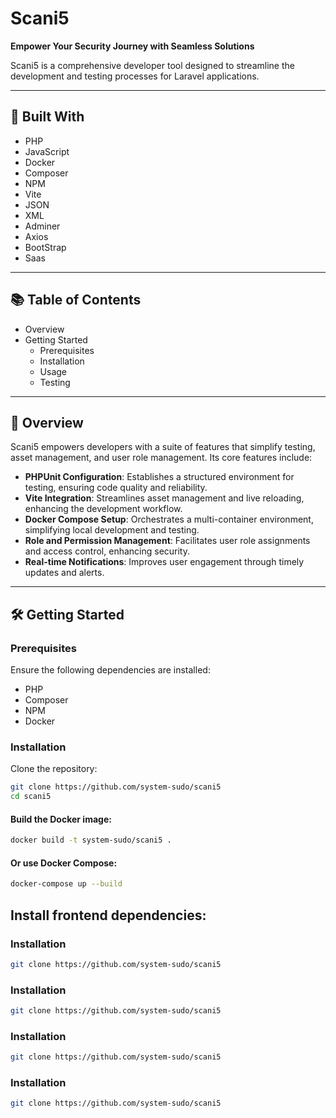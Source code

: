 # Scani5

**Empower Your Security Journey with Seamless Solutions**

Scani5 is a comprehensive developer tool designed to streamline the development and testing processes for Laravel applications.

---

## 🚀 Built With

- PHP
- JavaScript
- Docker
- Composer
- NPM
- Vite
- JSON
- XML
- Adminer
- Axios
- BootStrap
- Saas

---

## 📚 Table of Contents

- Overview
- Getting Started
  - Prerequisites
  - Installation
  - Usage
  - Testing

---

## 🧭 Overview

Scani5 empowers developers with a suite of features that simplify testing, asset management, and user role management. Its core features include:

- **PHPUnit Configuration**: Establishes a structured environment for testing, ensuring code quality and reliability.
- **Vite Integration**: Streamlines asset management and live reloading, enhancing the development workflow.
- **Docker Compose Setup**: Orchestrates a multi-container environment, simplifying local development and testing.
- **Role and Permission Management**: Facilitates user role assignments and access control, enhancing security.
- **Real-time Notifications**: Improves user engagement through timely updates and alerts.

---

## 🛠️ Getting Started

### Prerequisites

Ensure the following dependencies are installed:

- PHP
- Composer
- NPM
- Docker

### Installation

Clone the repository:

```bash
git clone https://github.com/system-sudo/scani5
cd scani5
```

#### Build the Docker image:  
```bash
docker build -t system-sudo/scani5 .
```
#### Or use Docker Compose:
```bash
docker-compose up --build
```
## Install frontend dependencies:

### Installation  
```bash
git clone https://github.com/system-sudo/scani5
```

### Installation  
```bash
git clone https://github.com/system-sudo/scani5
```

### Installation  
```bash
git clone https://github.com/system-sudo/scani5
```

### Installation
```bash
git clone https://github.com/system-sudo/scani5
```


















